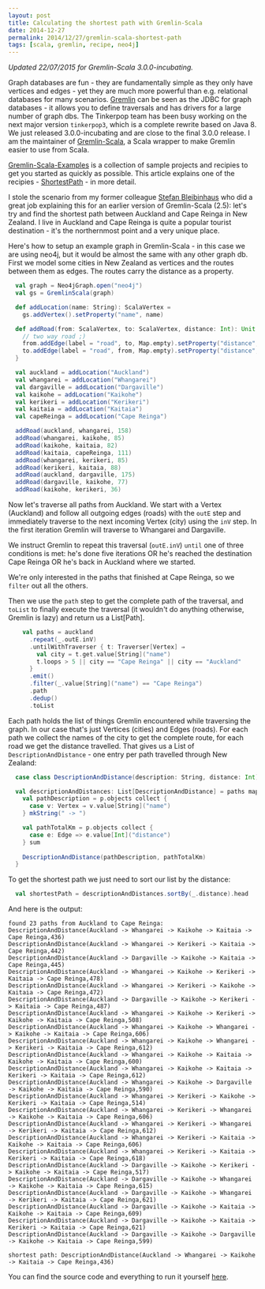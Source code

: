 ```yaml
---
layout: post
title: Calculating the shortest path with Gremlin-Scala
date: 2014-12-27
permalink: 2014/12/27/gremlin-scala-shortest-path
tags: [scala, gremlin, recipe, neo4j]
---
```


_Updated 22/07/2015 for Gremlin-Scala 3.0.0-incubating._

Graph databases are fun - they are fundamentally simple as they only have vertices and edges - yet they are much more powerful than e.g. relational databases for many scenarios.
[Gremlin](https://github.com/tinkerpop/tinkerpop3) can be seen as the JDBC for graph databases - it allows you to define traversals and has drivers for a large number of graph dbs. The Tinkerpop team has been busy working on the next major version `tinkerpop3`, which is a complete rewrite based on Java 8. We just released 3.0.0-incubating and are close to the final 3.0.0 release.
I am the maintainer of [Gremlin-Scala](https://github.com/mpollmeier/gremlin-scala), a Scala wrapper to make Gremlin easier to use from Scala. 

[Gremlin-Scala-Examples](https://github.com/mpollmeier/gremlin-scala-examples) is a collection of sample projects and recipies to get you started as quickly as possible. This article explains one of the recipies - [ShortestPath](https://github.com/mpollmeier/gremlin-scala-examples/blob/master/neo4j/src/test/scala/ShortestPathSpec.scala) - in more detail.

I stole the scenario from my former colleague [Stefan Bleibinhaus](http://bleibinha.us/blog/2013/10/scala-and-graph-databases-with-gremlin-scala) who did a great job explaining this for an earlier version of Gremlin-Scala (2.5): let's try and find the shortest path between Auckland and Cape Reinga in New Zealand. I live in Auckland and Cape Reinga is quite a popular tourist destination - it's the northernmost point and a very unique place.  

Here's how to setup an example graph in Gremlin-Scala - in this case we are using neo4j, but it would be almost the same with any other graph db. First we model some cities in New Zealand as vertices and the routes between them as edges. The routes carry the distance as a property. 

```scala
  val graph = Neo4jGraph.open("neo4j")
  val gs = GremlinScala(graph)

  def addLocation(name: String): ScalaVertex =
    gs.addVertex().setProperty("name", name)

  def addRoad(from: ScalaVertex, to: ScalaVertex, distance: Int): Unit = {
    // two way road ;)
    from.addEdge(label = "road", to, Map.empty).setProperty("distance", distance)
    to.addEdge(label = "road", from, Map.empty).setProperty("distance", distance)
  }

  val auckland = addLocation("Auckland")
  val whangarei = addLocation("Whangarei")
  val dargaville = addLocation("Dargaville")
  val kaikohe = addLocation("Kaikohe")
  val kerikeri = addLocation("Kerikeri")
  val kaitaia = addLocation("Kaitaia")
  val capeReinga = addLocation("Cape Reinga")

  addRoad(auckland, whangarei, 158)
  addRoad(whangarei, kaikohe, 85)
  addRoad(kaikohe, kaitaia, 82)
  addRoad(kaitaia, capeReinga, 111)
  addRoad(whangarei, kerikeri, 85)
  addRoad(kerikeri, kaitaia, 88)
  addRoad(auckland, dargaville, 175)
  addRoad(dargaville, kaikohe, 77)
  addRoad(kaikohe, kerikeri, 36)
```

Now let's traverse all paths from Auckland. We start with a Vertex (Auckland) and follow all outgoing edges (roads) with the `outE` step and immediately traverse to the next incoming Vertex (city) using the `inV` step. In the first iteration Gremlin will traverse to Whangarei and Dargaville.

We instruct Gremlin to repeat this traversal (`outE.inV`) `until` one of three conditions is met: he's done five iterations OR he's reached the destination Cape Reinga OR he's back in Auckland where we started.

We're only interested in the paths that finished at Cape Reinga, so we `filter` out all the others.

Then we use the `path` step to get the complete path of the traversal, and `toList` to finally execute the traversal (it wouldn't do anything otherwise, Gremlin is lazy) and return us a List[Path].

```scala
    val paths = auckland
      .repeat(_.outE.inV)
      .untilWithTraverser { t: Traverser[Vertex] ⇒
        val city = t.get.value[String]("name")
        t.loops > 5 || city == "Cape Reinga" || city == "Auckland"
      }
      .emit()
      .filter(_.value[String]("name") == "Cape Reinga")
      .path
      .dedup()
      .toList
```

Each path holds the list of things Gremlin encountered  while traversing the graph. In our case that's just Vertices (cities) and Edges (roads). For each path we collect the names of the city to get the complete route, for each road we get the distance travelled. That gives us a List of `DescriptionAndDistance` - one entry per path travelled through New Zealand: 

```scala
  case class DescriptionAndDistance(description: String, distance: Int)

  val descriptionAndDistances: List[DescriptionAndDistance] = paths map { p: Path ⇒
    val pathDescription = p.objects collect {
      case v: Vertex ⇒ v.value[String]("name")
    } mkString(" -> ")

    val pathTotalKm = p.objects collect {
      case e: Edge => e.value[Int]("distance")
    } sum
    
    DescriptionAndDistance(pathDescription, pathTotalKm)
  } 
```

To get the shortest path we just need to sort our list by the distance:

```scala
  val shortestPath = descriptionAndDistances.sortBy(_.distance).head
```

And here is the output:

```
found 23 paths from Auckland to Cape Reinga:
DescriptionAndDistance(Auckland -> Whangarei -> Kaikohe -> Kaitaia -> Cape Reinga,436)
DescriptionAndDistance(Auckland -> Whangarei -> Kerikeri -> Kaitaia -> Cape Reinga,442)
DescriptionAndDistance(Auckland -> Dargaville -> Kaikohe -> Kaitaia -> Cape Reinga,445)
DescriptionAndDistance(Auckland -> Whangarei -> Kaikohe -> Kerikeri -> Kaitaia -> Cape Reinga,478)
DescriptionAndDistance(Auckland -> Whangarei -> Kerikeri -> Kaikohe -> Kaitaia -> Cape Reinga,472)
DescriptionAndDistance(Auckland -> Dargaville -> Kaikohe -> Kerikeri -> Kaitaia -> Cape Reinga,487)
DescriptionAndDistance(Auckland -> Whangarei -> Kaikohe -> Kerikeri -> Kaikohe -> Kaitaia -> Cape Reinga,508)
DescriptionAndDistance(Auckland -> Whangarei -> Kaikohe -> Whangarei -> Kaikohe -> Kaitaia -> Cape Reinga,606)
DescriptionAndDistance(Auckland -> Whangarei -> Kaikohe -> Whangarei -> Kerikeri -> Kaitaia -> Cape Reinga,612)
DescriptionAndDistance(Auckland -> Whangarei -> Kaikohe -> Kaitaia -> Kaikohe -> Kaitaia -> Cape Reinga,600)
DescriptionAndDistance(Auckland -> Whangarei -> Kaikohe -> Kaitaia -> Kerikeri -> Kaitaia -> Cape Reinga,612)
DescriptionAndDistance(Auckland -> Whangarei -> Kaikohe -> Dargaville -> Kaikohe -> Kaitaia -> Cape Reinga,590)
DescriptionAndDistance(Auckland -> Whangarei -> Kerikeri -> Kaikohe -> Kerikeri -> Kaitaia -> Cape Reinga,514)
DescriptionAndDistance(Auckland -> Whangarei -> Kerikeri -> Whangarei -> Kaikohe -> Kaitaia -> Cape Reinga,606)
DescriptionAndDistance(Auckland -> Whangarei -> Kerikeri -> Whangarei -> Kerikeri -> Kaitaia -> Cape Reinga,612)
DescriptionAndDistance(Auckland -> Whangarei -> Kerikeri -> Kaitaia -> Kaikohe -> Kaitaia -> Cape Reinga,606)
DescriptionAndDistance(Auckland -> Whangarei -> Kerikeri -> Kaitaia -> Kerikeri -> Kaitaia -> Cape Reinga,618)
DescriptionAndDistance(Auckland -> Dargaville -> Kaikohe -> Kerikeri -> Kaikohe -> Kaitaia -> Cape Reinga,517)
DescriptionAndDistance(Auckland -> Dargaville -> Kaikohe -> Whangarei -> Kaikohe -> Kaitaia -> Cape Reinga,615)
DescriptionAndDistance(Auckland -> Dargaville -> Kaikohe -> Whangarei -> Kerikeri -> Kaitaia -> Cape Reinga,621)
DescriptionAndDistance(Auckland -> Dargaville -> Kaikohe -> Kaitaia -> Kaikohe -> Kaitaia -> Cape Reinga,609)
DescriptionAndDistance(Auckland -> Dargaville -> Kaikohe -> Kaitaia -> Kerikeri -> Kaitaia -> Cape Reinga,621)
DescriptionAndDistance(Auckland -> Dargaville -> Kaikohe -> Dargaville -> Kaikohe -> Kaitaia -> Cape Reinga,599)

shortest path: DescriptionAndDistance(Auckland -> Whangarei -> Kaikohe -> Kaitaia -> Cape Reinga,436)
```

You can find the source code and everything to run it yourself [here](https://github.com/mpollmeier/gremlin-scala-examples/blob/master/neo4j/src/test/scala/ShortestPathSpec.scala). 
